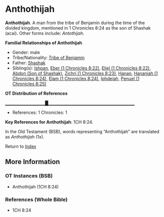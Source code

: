 # Anthothijah
**Anthothijah**. 
A man from the tribe of Benjamin during the time of the divided kingdom, mentioned in 1 Chronicles 8:24 as the son of Shashak (acai). 
Other forms include: 
*Antothijah*. 




**Familial Relationships of Anthothijah**


* Gender: male
* Tribe/Nationality: [Tribe of Benjamin](../../../groups/md/acai/Benjamin.md)
* Father: [Shashak](Shashak.md)
* Sibling(s): [Ishpan](Ishpan.md), [Eber (1 Chronicles 8:22)](Eber.4.md), [Eliel (1 Chronicles 8:22)](Eliel.3.md), [Abdon (Son of Shashak)](Abdon.2.md), [Zichri (1 Chronicles 8:23)](Zichri.3.md), [Hanan](Hanan.md), [Hananiah (1 Chronicles 8:24)](Hananiah.2.md), [Elam (1 Chronicles 8:24)](Elam.3.md), [Iphdeiah](Iphdeiah.md), [Penuel (1 Chronicles 8:25)](Penuel.2.md)


**OT Distribution of References**

▁▁▁▁▁▁▁▁▁▁▁▁█▁▁▁▁▁▁▁▁▁▁▁▁▁▁▁▁▁▁▁▁▁▁▁▁▁▁
* References: 1 Chronicles: 1



**Key References for Anthothijah**: 
1CH 8:24. 


In the Old Testament (BSB), words representing “Anthothijah” are translated as 
*Anthothijah* (1x). 




Return to [Index](00-Index.md)

## More Information

### OT Instances (BSB)

* Anthothijah (1CH 8:24)



### References (Whole Bible)

* 1CH 8:24



